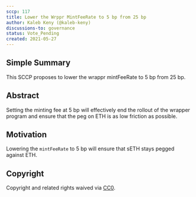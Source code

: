 ```yaml
---
sccp: 117
title: Lower the Wrppr MintFeeRate to 5 bp from 25 bp
author: Kaleb Keny (@kaleb-keny)
discussions-to: governance
status: Vote_Pending
created: 2021-05-27
---
```


<!--You can leave these HTML comments in your merged SCCP and delete the visible duplicate text guides, they will not appear and may be helpful to refer to if you edit it again. This is the suggested template for new SCCPs. Note that an SCCP number will be assigned by an editor. When opening a pull request to submit your SCCP, please use an abbreviated title in the filename, `sccp-draft_title_abbrev.md`. The title should be 44 characters or less.-->

## Simple Summary

<!--"If you can't explain it simply, you don't understand it well enough." Provide a simplified and layman-accessible explanation of the SCCP.-->

This SCCP proposes to lower the wrappr mintFeeRate to 5 bp from 25 bp.

## Abstract

<!--A short (~200 word) description of the variable change proposed.-->

Setting the minting fee at 5 bp will effectively end the rollout of the wrapper program and ensure that the peg on ETH is as low friction as possible.

## Motivation

<!--The motivation is critical for SCCPs that want to update variables within Synthetix. It should clearly explain why the existing variable is not incentive aligned. SCCP submissions without sufficient motivation may be rejected outright.-->

Lowering the `mintFeeRate` to 5 bp will ensure that sETH stays pegged against ETH.

## Copyright

Copyright and related rights waived via [CC0](https://creativecommons.org/publicdomain/zero/1.0/).
